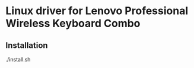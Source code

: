 Linux driver for Lenovo Professional Wireless Keyboard Combo
============================================================
 
Installation
------------
./install.sh
